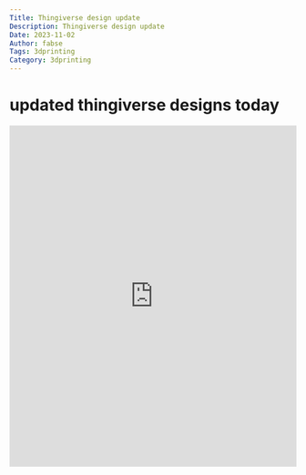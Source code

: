 ```yaml
---
Title: Thingiverse design update
Description: Thingiverse design update
Date: 2023-11-02
Author: fabse
Tags: 3dprinting
Category: 3dprinting
---
```


# updated thingiverse designs today

<iframe src="https://www.thingiverse.com/fabse-hack/designs" width="100%" height="600" frameborder="0"></iframe>